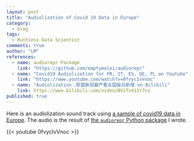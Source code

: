 ```yaml
---
layout: post
title: "Audiolization of Covid 19 Data in Europe"
category:
  - blog
tags:
  - Ruthless Data Scientist
comments: true
author: "LM"
references:
  - name: audiorepr Package
    link: "https://github.com/emptymalei/audiorepr"
  - name: "Covid19 Audiolization for FR, IT, ES, DE, PL on Youtube"
    link: "https://www.youtube.com/watch?v=0fvycIvVnoc"
  - name: "Audiolization：欧盟新冠最严重五国每日新增 on Bilibili"
    link: https://www.bilibili.com/video/BV1Tv411t7cu
published: true
---
```


Here is an audiolization sound track using [a sample of covid19 data in Europe](https://gist.github.com/emptymalei/90869e811b4aa118a7d28a5944587a64). The audio is the result of [the `audiorepr` Python package](https://github.com/emptymalei/audiorepr) I wrote.

{{< youtube 0fvycIvVnoc >}}
